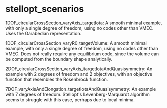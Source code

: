 # stellopt_scenarios

1DOF_circularCrossSection_varyAxis_targetIota: A smooth minimal example, with only a single degree of freedom, using no codes other than VMEC. Uses the Garabedian representation.

1DOF_circularCrossSection_varyR0_targetVolume: A smooth minimal example, with only a single degree of freedom, using no codes other than VMEC. Does not really require any equilibrium code, since the volume can be computed from the boundary shape analytically.

2DOF_circularCrossSection_varyAxis_targetIotaAndQuasisymmetry: An example with 2 degrees of freedom and 2 objectives,
with an objective function that resembles the Rosenbrock function.

7DOF_varyAxisAndElongation_targetIotaAndQuasisymmetry: An example with 7 degrees of freedom. Stellopt's Levenberg-Marquardt algorithm seems to struggle with this case, perhaps due to local minima.